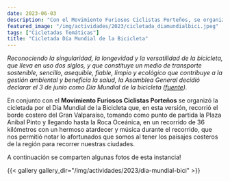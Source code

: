 ```yaml
---
date: 2023-06-03
description: "Con el Movimiento Furiosos Ciclistas Porteños, se organiza una cicletada conjunta por el borde costero para conmemorar este importante día en nuestra comunidad"
featured_image: "/img/actividades/2023/cicletada_diamundialbici.jpeg"
tags: ["Cicletadas Temáticas"]
title: "Cicletada Día Mundial de la Bicicleta"
---
```



_Reconociendo la singularidad, la longevidad y la versatilidad de la bicicleta, que lleva en uso dos siglos, y que constituye un medio de transporte sostenible, sencillo, asequible, fiable, limpio y ecológico que contribuye a la gestión ambiental y beneficia la salud, la Asamblea General decidió declarar el 3 de junio como Día Mundial de la bicicleta ([fuente](https://www.un.org/es/observances/bicycle-day))._

En conjunto con el **Movimiento Furiosos Ciclistas Porteños** se organizó la cicletada por el Día Mundial de la Bicicleta que, en esta versión, recorrió el borde costero del Gran Valparaíso, tomando como punto de partida la Plaza Anibal Pinto y llegando hasta la Roca Oceánica, en un recorrido de 36 kilómetros con un hermoso atardecer y música durante el recorrido, que nos permitió notar lo afortunados que somos al tener los paisajes costeros de la región para recorrer nuestras ciudades.

A continuación se comparten algunas fotos de esta instancia!

{{< gallery gallery_dir="/img/actividades/2023/dia-mundial-bici" >}}